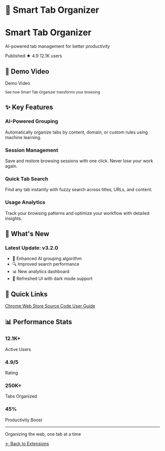 # 📂 Smart Tab Organizer

<div class="extension-hero">
  <div class="extension-meta">
    <div class="extension-icon large">
      <i class="fas fa-layer-group"></i>
    </div>
    <div class="extension-info">
      <h1>Smart Tab Organizer</h1>
      <p class="tagline">AI-powered tab management for better productivity</p>
      <div class="status-badges">
        <span class="badge published">Published</span>
        <span class="badge rating">★ 4.9</span>
        <span class="badge users">12.1K users</span>
      </div>
    </div>
  </div>
</div>

## 🎥 Demo Video

<div class="video-container">
  <div class="video-placeholder">
    <i class="fas fa-play-circle"></i>
    <p>Demo Video</p>
    <small>See how Smart Tab Organizer transforms your browsing</small>
  </div>
</div>

## ✨ Key Features

<div class="features-grid">
  <div class="feature-card">
    <div class="feature-icon">
      <i class="fas fa-brain"></i>
    </div>
    <h3>AI-Powered Grouping</h3>
    <p>Automatically organize tabs by content, domain, or custom rules using machine learning.</p>
  </div>
  
  <div class="feature-card">
    <div class="feature-icon">
      <i class="fas fa-save"></i>
    </div>
    <h3>Session Management</h3>
    <p>Save and restore browsing sessions with one click. Never lose your work again.</p>
  </div>
  
  <div class="feature-card">
    <div class="feature-icon">
      <i class="fas fa-search"></i>
    </div>
    <h3>Quick Tab Search</h3>
    <p>Find any tab instantly with fuzzy search across titles, URLs, and content.</p>
  </div>
  
  <div class="feature-card">
    <div class="feature-icon">
      <i class="fas fa-chart-line"></i>
    </div>
    <h3>Usage Analytics</h3>
    <p>Track your browsing patterns and optimize your workflow with detailed insights.</p>
  </div>
</div>

## 🚀 What's New

### **Latest Update: v3.2.0**
- 🤖 Enhanced AI grouping algorithm
- 🔍 Improved search performance
- 📊 New analytics dashboard
- 🎨 Refreshed UI with dark mode support

## 🔗 Quick Links

<div class="resource-links">
  <a href="#" class="resource-link chrome-store">
    <i class="fab fa-chrome"></i>
    <span>Chrome Web Store</span>
  </a>
  
  <a href="#" class="resource-link github">
    <i class="fab fa-github"></i>
    <span>Source Code</span>
  </a>
  
  <a href="#" class="resource-link docs">
    <i class="fas fa-book"></i>
    <span>User Guide</span>
  </a>
</div>

## 📊 Performance Stats

<div class="stats-container">
  <div class="stat-item">
    <h3>12.1K+</h3>
    <p>Active Users</p>
  </div>
  <div class="stat-item">
    <h3>4.9/5</h3>
    <p>Rating</p>
  </div>
  <div class="stat-item">
    <h3>250K+</h3>
    <p>Tabs Organized</p>
  </div>
  <div class="stat-item">
    <h3>45%</h3>
    <p>Productivity Boost</p>
  </div>
</div>

---

<div class="extension-footer">
  <p>
    <i class="fas fa-heart"></i> 
    Organizing the web, one tab at a time
  </p>
  <p>
    <a href="/">← Back to Extensions</a>
  </p>
</div> 